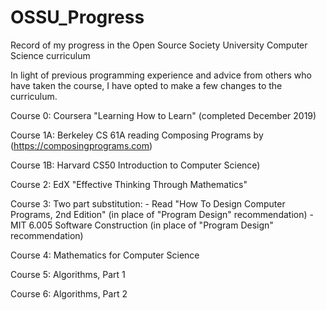 # OSSU_Progress
Record of my progress in the Open Source Society University Computer Science curriculum

In light of previous programming experience and advice from others who have taken the course, I have opted to make a few changes to the curriculum.

Course 0: Coursera "Learning How to Learn" (completed December 2019)

Course 1A: Berkeley CS 61A reading Composing Programs by (https://composingprograms.com)

Course 1B: Harvard CS50 Introduction to Computer Science)

Course 2: EdX "Effective Thinking Through Mathematics"

Course 3: 
  Two part substitution:
    - Read "How To Design Computer Programs, 2nd Edition" (in place of "Program Design" recommendation)
    - MIT 6.005 Software Construction (in place of "Program Design" recommendation)

Course 4: Mathematics for Computer Science

Course 5: Algorithms, Part 1

Course 6: Algorithms, Part 2
